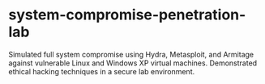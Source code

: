 # system-compromise-penetration-lab
Simulated full system compromise using Hydra, Metasploit, and Armitage against vulnerable Linux and Windows XP virtual machines. Demonstrated ethical hacking techniques in a secure lab environment.
